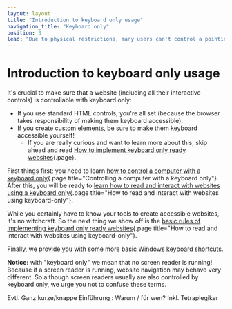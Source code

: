 ```yaml
---
layout: layout
title: "Introduction to keyboard only usage"
navigation_title: "Keyboard only"
position: 3
lead: "Due to physical restrictions, many users can't control a pointing device like a mouse or touch screen. So they rely on keyboard usage only, and thus, software must be fully functional with a keyboard only. In this chapter, you will learn everything you need to know about browsing websites using a keyboard only."
---
```


# Introduction to keyboard only usage

It's crucial to make sure that a website (including all their interactive controls) is controllable with keyboard only:

- If you use standard HTML controls, you're all set (because the browser takes responsibility of making them keyboard accessible).
- If you create custom elements, be sure to make them keyboard accessible yourself!
    - If you are really curious and want to learn more about this, skip ahead and read [How to implement keyboard only ready websites](/knowledge/keyboard-only/how-to-implement){.page}.


First things first: you need to learn [how to control a computer with a keyboard only](/knowledge/keyboard-only/controlling-a-computer){.page title="Controlling a computer with a keyboard only"}. After this, you will be ready to [learn how to read and interact with websites using a keyboard only](/knowledge/keyboard-only/browsing-websites){.page title="How to read and interact with websites using keyboard-only"}.

While you certainly have to know your tools to create accessible websites, it's no witchcraft. So the next thing we show off is the [basic rules of implementing keyboard only ready websites](/knowledge/keyboard-only/browsing-websites){.page title="How to read and interact with websites using keyboard-only"}.

Finally, we provide you with some more [basic Windows keyboard shortcuts](@page-138).

**Notice:** with "keyboard only" we mean that no screen reader is running! Because if a screen reader is running, website navigation may behave very different. So although screen readers usually are also controlled by keyboard only, we urge you not to confuse these terms.

Evtl. Ganz kurze/knappe Einführung : Warum / für wen? Inkl. Tetraplegiker